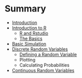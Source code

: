 # Summary

* [Introduction](README.md)
* [Introduction to R](intro-r/introduction_to_r.md)
   * [R and Rstudio](intro-r/rstudio.md)
   * [The Basics](intro-r/the_basics.md)
* [Basic Simulation](basic_simulation.md)
* [Discrete Random Variables](discrete_random_variables.md)
   * [Defining a Random Variable](defining_a_random_variable.md)
   * Plotting
   * Calculating Probabilities
* [Continuous Random Variables](continuous_random_variables.md)

